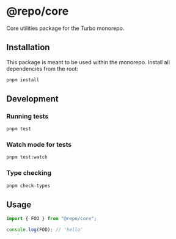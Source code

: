 # @repo/core

Core utilities package for the Turbo monorepo.

## Installation

This package is meant to be used within the monorepo. Install all dependencies from the root:

```bash
pnpm install
```

## Development

### Running tests

```bash
pnpm test
```

### Watch mode for tests

```bash
pnpm test:watch
```

### Type checking

```bash
pnpm check-types
```

## Usage

```typescript
import { FOO } from "@repo/core";

console.log(FOO); // 'hello'
```
